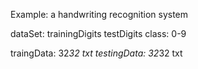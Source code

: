Example: a handwriting recognition system

dataSet: trainingDigits
         testDigits
class: 0-9

traingData: 32*32 txt
testingData: 32*32 txt
